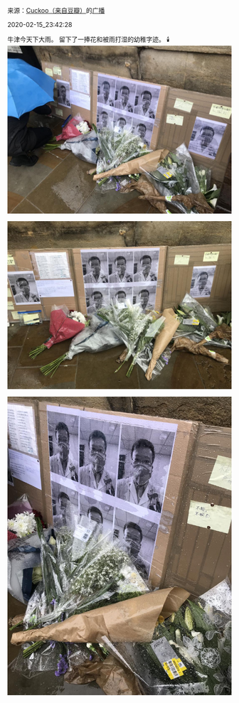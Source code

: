 来源：[Cuckoo（来自豆瓣）](https://www.douban.com/people/67242967/)的[广播](https://www.douban.com/people/67242967/status/2813677605/)


2020-02-15_23:42:28


牛津今天下大雨。
留下了一捧花和被雨打湿的幼稚字迹。
🕯️
![](./pic/2020-02-15_23:42:28-Cuckoo的广播1.jpg)  

![](./pic/2020-02-15_23:42:28-Cuckoo的广播2.jpg)  

![](./pic/2020-02-15_23:42:28-Cuckoo的广播3.jpg)  

